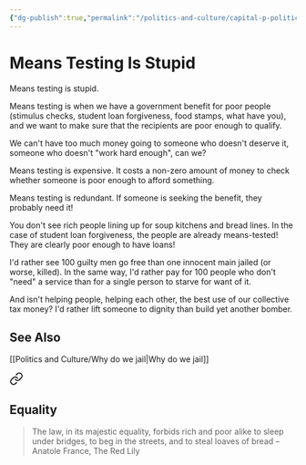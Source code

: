 ```yaml
---
{"dg-publish":true,"permalink":"/politics-and-culture/capital-p-politics/means-testing-is-stupid/","tags":["politics","economics"],"noteIcon":1}
---
```



# Means Testing Is Stupid

Means testing is stupid.

Means testing is when we have a government benefit for poor people (stimulus checks, student loan forgiveness, food stamps, what have you), and we want to make sure that the recipients are poor enough to qualify.

We can't have too much money going to someone who doesn't deserve it, someone who doesn't "work hard enough", can we?

Means testing is expensive. It costs a non-zero amount of money to check whether someone is poor enough to afford something. 

Means testing is redundant. If someone is seeking the benefit, they probably need it!

You don't see rich people lining up for soup kitchens and bread lines. In the case of student loan forgiveness, the people are already means-tested! They are clearly poor enough to have loans!

I'd rather see 100 guilty men go free than one innocent main jailed (or worse, killed). In the same way, I'd rather pay for 100 people who don't "need" a service than for a single person to starve for want of it.

And isn't helping people, helping each other, the best use of our collective tax money? I'd rather lift someone to dignity than build yet another bomber.

## See Also
[[Politics and Culture/Why do we jail\|Why do we jail]]


<div class="transclusion internal-embed is-loaded"><a class="markdown-embed-link" href="/reading-and-writing/quotes/#equality" aria-label="Open link"><svg xmlns="http://www.w3.org/2000/svg" width="24" height="24" viewBox="0 0 24 24" fill="none" stroke="currentColor" stroke-width="2" stroke-linecap="round" stroke-linejoin="round" class="svg-icon lucide-link"><path d="M10 13a5 5 0 0 0 7.54.54l3-3a5 5 0 0 0-7.07-7.07l-1.72 1.71"></path><path d="M14 11a5 5 0 0 0-7.54-.54l-3 3a5 5 0 0 0 7.07 7.07l1.71-1.71"></path></svg></a><div class="markdown-embed">



## Equality
> The law, in its majestic equality, forbids rich and poor alike to sleep under bridges, to beg in the streets, and to steal loaves of bread
> – Anatole France, The Red Lily


</div></div>
